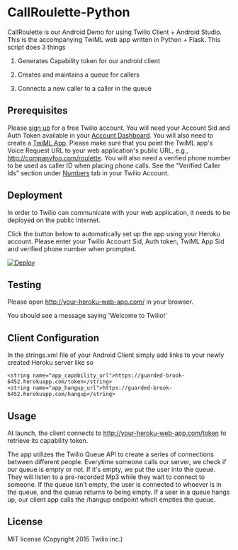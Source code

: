 CallRoulette-Python
===

CallRoulette is our Android Demo for using Twilio Client + Android Studio. This is the accompanying TwiML web app written in Python + Flask. This script does 3 things

1. Generates Capability token for our android client

2. Creates and maintains a queue for callers

3. Connects a new caller to a caller in the queue

Prerequisites
---

Please [sign up](https://www.twilio.com/try-twilio) for a free Twilio account. You will need your Account Sid and Auth Token available in your [Account Dashboard](https://www.twilio.com/user/account/). You will also need to create a [TwiML App](https://www.twilio.com/user/account/apps). Please make sure that you point the TwiML app's Voice Request URL to your web application's public URL, e.g.,  http://companyfoo.com/roulette.
You will also need a verified phone number to be used as caller ID when placing phone calls.  See the "Verified Caller Ids" section
under [Numbers](https://www.twilio.com/user/account/phone-numbers)
tab in your Twilio Account.

Deployment
---

In order to Twilio can communicate with your web application, it needs to be
deployed on the public Internet.  

Click the button below to automatically set up the app using your Heroku account. Please enter your Twilio Account Sid, Auth token, TwiML App Sid and verified phone number when prompted.

[![Deploy](https://www.herokucdn.com/deploy/button.png)](https://heroku.com/deploy)

Testing
---

Please open http://your-heroku-web-app.com/ in your browser. 

You should see a message saying 'Welcome to Twilio!'


Client Configuration
---

In the strings.xml file of your Android Client simply add links to your newly created Heroku server like so

    <string name="app_capability_url">https://guarded-brook-6452.herokuapp.com/token</string>
    <string name="app_hangup_url">https://guarded-brook-6452.herokuapp.com/hangup</string>

Usage
---

At launch, the client connects to http://your-heroku-web-app.com/token to retrieve its capability token.

The app utilizes the Twilio Queue API to create a series of connections between different people. Everytime someone calls our server, we check if our queue is empty or not. If it's empty, we put the user into the queue. They will listen to a pre-recorded Mp3 while they wait to connect to someone. If the queue isn’t empty, the user is connected to whoever is in the queue, and the queue returns to being empty. If a user in a queue hangs up, our client app calls the /hangup endpoint which empties the queue. 

License
---

MIT license (Copyright 2015 Twilio inc.)